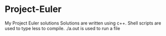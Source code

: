 # Project-Euler
My Project Euler solutions
Solutions are written using c++.
Shell scripts are used to type less to compile.
./a.out is used to run a file
